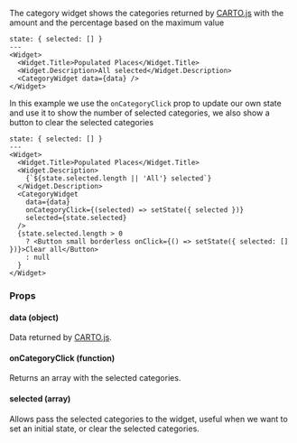 The category widget shows the categories returned by [CARTO.js](https://carto.com/documentation/cartojs/) with the amount and the percentage based on the maximum value

```react
state: { selected: [] }
---
<Widget>
  <Widget.Title>Populated Places</Widget.Title>
  <Widget.Description>All selected</Widget.Description>
  <CategoryWidget data={data} />
</Widget>
```

In this example we use the `onCategoryClick` prop to update our own state and use it to show the number of selected categories, we also show a button to clear the selected categories

```react
state: { selected: [] }
---
<Widget>
  <Widget.Title>Populated Places</Widget.Title>
  <Widget.Description>
    {`${state.selected.length || 'All'} selected`}
  </Widget.Description>
  <CategoryWidget
    data={data}
    onCategoryClick={(selected) => setState({ selected })}
    selected={state.selected}
  />
  {state.selected.length > 0
    ? <Button small borderless onClick={() => setState({ selected: [] })}>Clear all</Button>
    : null
  }
</Widget>
```

### Props

#### **data** (object)

Data returned by [CARTO.js](https://carto.com/documentation/cartojs/docs/#cartodataviewcategorydata).

#### **onCategoryClick** (function)

Returns an array with the selected categories.

#### **selected** (array)

Allows pass the selected categories to the widget, useful when we want to set an initial state, or clear the selected categories.

